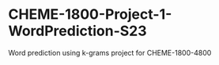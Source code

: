 # CHEME-1800-Project-1-WordPrediction-S23
Word prediction using k-grams project for CHEME-1800-4800
